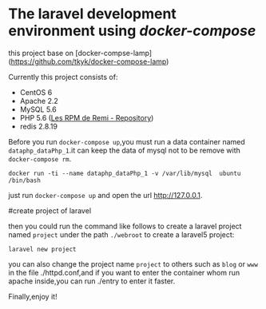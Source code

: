 # The laravel development environment using  *docker-compose*

this project base on [docker-compse-lamp] (https://github.com/tkyk/docker-compose-lamp)

Currently this project consists of:

- CentOS 6
- Apache 2.2
- MySQL 5.6
- PHP 5.6 ([Les RPM de Remi - Repository](http://rpms.famillecollet.com/))
- redis 2.8.19


Before you run `docker-compose up`,you must run a data container named `dataphp_dataPhp_1`.it can keep the data of mysql not to be remove with `docker-compose rm`.

    docker run -ti --name dataphp_dataPhp_1 -v /var/lib/mysql  ubuntu  /bin/bash

just run `docker-compose up` and open the url http://127.0.0.1. 

#create project of laravel

then you could run the command like follows to create a laravel project named `project` under the path `./webroot` to create a laravel5 project:

    laravel new project

you can also change the project name `project` to others such as `blog` or `www` in the file ./httpd.conf,and if you want to enter the container whom run apache inside,you can run ./entry to enter it faster.

Finally,enjoy it!
